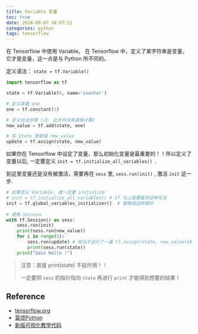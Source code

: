 ```yaml
---
title: Variable 变量
toc: true
date: 2018-09-07 16:07:21
categories: python
tags: tensorflow
---
```


在 Tensorflow 中使用 Variable。 在 Tensorflow 中，定义了某字符串是变量，它才是变量，这一点是与 Python 所不同的。

<!-- more -->

定义语法： `state = tf.Variable()`

```python
import tensorflow as tf

state = tf.Variable(0, name='counter')

# 定义常量 one
one = tf.constant(1)

# 定义加法步骤 (注: 此步并没有直接计算)
new_value = tf.add(state, one)

# 将 State 更新成 new_value
update = tf.assign(state, new_value)
```

如果你在 Tensorflow 中设定了变量，那么初始化变量是最重要的！！所以定义了变量以后, 一定要定义 `init = tf.initialize_all_variables() `.

到这里变量还是没有被激活，需要再在 `sess` 里, `sess.run(init)` , 激活 `init` 这一步.

```python
# 如果定义 Variable, 就一定要 initialize
# init = tf.initialize_all_variables() # tf 马上就要废弃这种写法
init = tf.global_variables_initializer()  # 替换成这样就好
 
# 使用 Session
with tf.Session() as sess:
    sess.run(init)
    print(sess.run(new_value))
    for i in range(3):
        sess.run(update) # 相当于运行了一遍 tf.assign(state, new_value+100)， 因为这是 update
        print(sess.run(state))
    print("Sess Hello !")
```

> 注意：直接 print(state) 不起作用！！
>
> 一定要把 `sess` 的指针指向 `state` 再进行 `print` 才能得到想要的结果！


## Reference

- [tensorflow.org][1]
- [莫烦Python][2]
- [新版可视化教学代码][3]

[1]: https://www.tensorflow.org/
[2]: https://morvanzhou.github.io/tutorials/machine-learning/tensorflow/
[3]: https://github.com/MorvanZhou/Tensorflow-Tutorial


